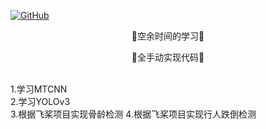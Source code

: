 <p align="left">
  <a href [https://github.com/XianYang2547/Home-Page]">
  <img src="https://img.shields.io/badge/Author-@XianYang-000000.svg?logo=GitHub" alt="GitHub"></a>

<p align="center">🍄空余时间的学习🍄</p>
<p align="center">🍄全手动实现代码🍄</p>
<br>
1.学习MTCNN<br>
2.学习YOLOv3<br>
3.根据飞桨项目实现骨龄检测
4.根据飞桨项目实现行人跌倒检测





